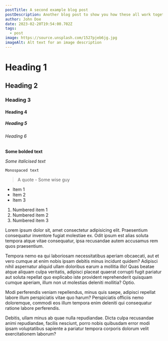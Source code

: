 ```yaml
---
postTitle: A second example blog post
postDescription: Another blog post to show you how these all work together on a listing page
author: John Doe
date: 2023-02-20T19:54:00.702Z
tags:
  - post
image: https://source.unsplash.com/1527pjeb6jg.jpg
imageAlt: Alt text for an image description
---
```


# Heading 1

## Heading 2

### Heading 3

#### Heading 4

##### Heading 5

###### Heading 6

**Some bolded text**

_Some italicised text_

`Monospaced text`

> A quote - Some wise guy

- Item 1
- Item 2
- Item 3

1. Numbered item 1
2. Numbered item 2
3. Numbered item 3

Lorem ipsum dolor sit, amet consectetur adipisicing elit. Praesentium consequatur inventore fugiat molestiae ex. Odit
ipsum est alias soluta tempora atque vitae consequatur, ipsa recusandae autem accusamus rem quos praesentium.

Tempora nemo ea qui laboriosam necessitatibus aperiam obcaecati, aut et vero cumque at enim nobis ipsam debitis minus
incidunt quidem? Adipisci nihil aspernatur aliquid ullam doloribus earum a mollitia illo! Quas beatae atque aliquam
culpa veritatis, adipisci placeat quaerat corrupti fugit pariatur aut soluta repellat quo explicabo iste provident
reprehenderit quisquam cumque aperiam, illum non ut molestias deleniti mollitia? Optio.

Modi perferendis veniam repellendus, minus quis saepe, adipisci repellat labore illum perspiciatis vitae quo harum?
Perspiciatis officiis nemo doloremque, commodi eos illum tempora enim deleniti qui consequatur ratione labore
perferendis.

Debitis, ullam minus ab quae nulla repudiandae. Dicta culpa recusandae animi repudiandae, facilis nesciunt, porro nobis
quibusdam error modi ipsam voluptatibus sapiente a pariatur tempora corporis dolorum velit exercitationem laborum?
